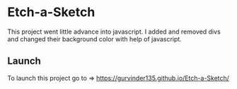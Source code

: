 
# Etch-a-Sketch

This project went little advance into javascript. I added and removed divs and changed their background color with help of javascript.


## Launch

To launch this project go to =>
https://gurvinder135.github.io/Etch-a-Sketch/